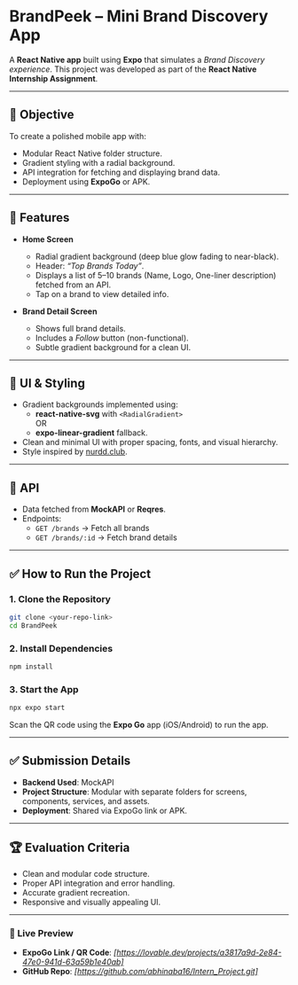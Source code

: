 
# BrandPeek – Mini Brand Discovery App

A **React Native app** built using **Expo** that simulates a *Brand Discovery experience*. This project was developed as part of the **React Native Internship Assignment**.

---

## 🎯 Objective
To create a polished mobile app with:
- Modular React Native folder structure.
- Gradient styling with a radial background.
- API integration for fetching and displaying brand data.
- Deployment using **ExpoGo** or APK.

---

## 📱 Features
- **Home Screen**
  - Radial gradient background (deep blue glow fading to near-black).
  - Header: *“Top Brands Today”*.
  - Displays a list of 5–10 brands (Name, Logo, One-liner description) fetched from an API.
  - Tap on a brand to view detailed info.

- **Brand Detail Screen**
  - Shows full brand details.
  - Includes a *Follow* button (non-functional).
  - Subtle gradient background for a clean UI.

---

## 🎨 UI & Styling
- Gradient backgrounds implemented using:
  - **react-native-svg** with `<RadialGradient>`  
    OR  
  - **expo-linear-gradient** fallback.
- Clean and minimal UI with proper spacing, fonts, and visual hierarchy.
- Style inspired by [nurdd.club](http://www.nurdd.club).

---

## 🔗 API
- Data fetched from **MockAPI** or **Reqres**.
- Endpoints:
  - `GET /brands` → Fetch all brands
  - `GET /brands/:id` → Fetch brand details

---

## ✅ How to Run the Project
### 1. Clone the Repository
```bash
git clone <your-repo-link>
cd BrandPeek
```

### 2. Install Dependencies
```bash
npm install
```

### 3. Start the App
```bash
npx expo start
```
Scan the QR code using the **Expo Go** app (iOS/Android) to run the app.

---

## ✅ Submission Details
- **Backend Used**: MockAPI
- **Project Structure**: Modular with separate folders for screens, components, services, and assets.
- **Deployment**: Shared via ExpoGo link or APK.

---

## 🏆 Evaluation Criteria
- Clean and modular code structure.
- Proper API integration and error handling.
- Accurate gradient recreation.
- Responsive and visually appealing UI.

---

### 🔗 Live Preview
- **ExpoGo Link / QR Code**: *[https://lovable.dev/projects/a3817a9d-2e84-47e0-941d-63a59b1e40ab]*
- **GitHub Repo**: *[https://github.com/abhinaba16/Intern_Project.git]*
